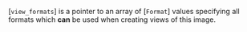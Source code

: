 [`view_formats`] is a pointer to an array of [`Format`] values
specifying all formats which  **can**  be used when creating views of this
image.